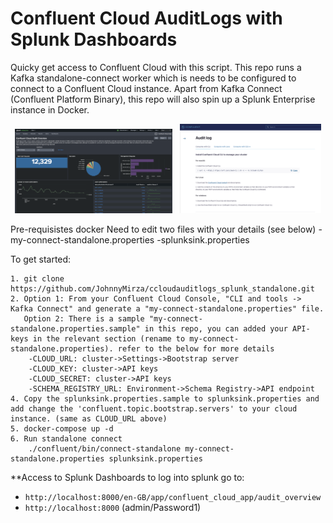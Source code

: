 # Confluent Cloud AuditLogs with Splunk Dashboards
Quicky get access to Confluent Cloud with this script. This repo runs a Kafka standalone-connect worker which is needs to be configured to connect to a Confluent Cloud instance. Apart from Kafka Connect (Confluent Platform Binary), this repo will also spin up a Splunk Enterprise instance in Docker.

<p align="center">
   <img src="images/splunk_cc_auditlogs.png" width="50%" height="50%">
   &nbsp;
   <img src="images/cc_auditlogs.png" width="45%" height="45%">
</p>

   
Pre-requisistes
docker
Need to edit two files with your details (see below)
-my-connect-standalone.properties 
-splunksink.properties

To get started:
```
1. git clone https://github.com/JohnnyMirza/ccloudauditlogs_splunk_standalone.git
2. Option 1: From your Confluent Cloud Console, "CLI and tools -> Kafka Connect" and generate a "my-connect-standalone.properties" file.
   Option 2: There is a sample "my-connect-standalone.properties.sample" in this repo, you can added your API-keys in the relevant section (rename to my-connect-standalone.properties). refer to the below for more details
    -CLOUD_URL: cluster->Settings->Bootstrap server
    -CLOUD_KEY: cluster->API keys
    -CLOUD_SECRET: cluster->API keys
    -SCHEMA_REGISTRY_URL: Environment->Schema Registry->API endpoint
4. Copy the splunksink.properties.sample to splunksink.properties and add change the 'confluent.topic.bootstrap.servers' to your cloud instance. (same as CLOUD_URL above)
5. docker-compose up -d
6. Run standalone connect
    ./confluent/bin/connect-standalone my-connect-standalone.properties splunksink.properties
```


**Access to Splunk Dashboards
to log into splunk go to:
- `http://localhost:8000/en-GB/app/confluent_cloud_app/audit_overview`
- `http://localhost:8000`
(admin/Password1)
